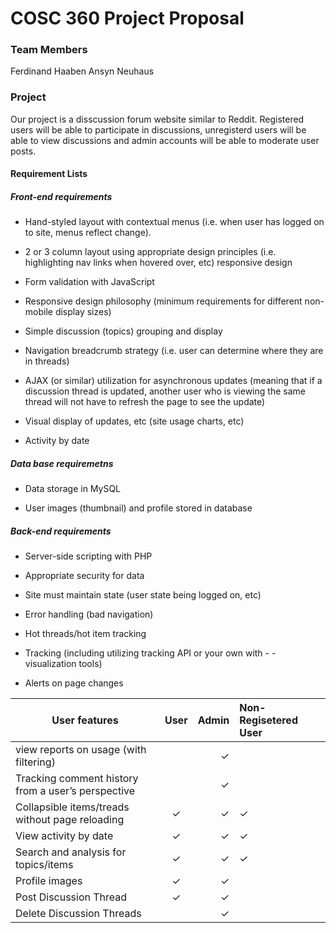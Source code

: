 # COSC 360 Project Proposal

### Team Members

Ferdinand Haaben
Ansyn Neuhaus

### Project
Our project is a disscussion forum website similar to Reddit. Registered users will be able to participate in discussions, unregisterd users will be able to view discussions and admin accounts will be able to moderate user posts.
#### Requirement Lists

##### Front-end requirements

- Hand-styled layout with contextual menus (i.e. when user has logged on to site, menus reflect change).

- 2 or 3 column layout using appropriate design principles (i.e. highlighting nav links when hovered over, etc) responsive design

- Form validation with JavaScript

- Responsive design philosophy (minimum requirements for different non-mobile display sizes)

- Simple discussion (topics) grouping and display

- Navigation breadcrumb strategy (i.e. user can determine where they are in threads)

- AJAX (or similar) utilization for asynchronous updates (meaning that if a discussion thread is updated, another user who is viewing the same thread will not have to refresh the page to see the update)

- Visual display of updates, etc (site usage charts, etc)

- Activity by date

##### Data base requiremetns 

- Data storage in MySQL

- User images (thumbnail) and profile stored in database

##### Back-end requirements

- Server-side scripting with PHP

- Appropriate security for data

- Site must maintain state (user state being logged on, etc)

- Error handling (bad navigation)

- Hot threads/hot item tracking

- Tracking (including utilizing tracking API or your own with - - visualization tools)

- Alerts on page changes

| User features										| User          | Admin		| Non-Regisetered User |
| ------------------------------------------------- |:-------------:| ---------:|:---------------------|
| view reports on usage (with filtering)			|				| &#x2713;	|					   |
| Tracking comment history from a user’s perspective|			    | &#x2713;	|					   |
| Collapsible items/treads without page reloading	|		&#x2713;| &#x2713;	|			   &#x2713;|
| View activity by date								|		&#x2713;| &#x2713;	|			   &#x2713;|
| Search and analysis for topics/items				|		&#x2713;| &#x2713;	|			   &#x2713;|
| Profile images									|		&#x2713;| &#x2713;	|					   |
| Post Discussion Thread							|		&#x2713;| &#x2713;	|					   |
| Delete Discussion Threads							|				| &#x2713;	|					   |



